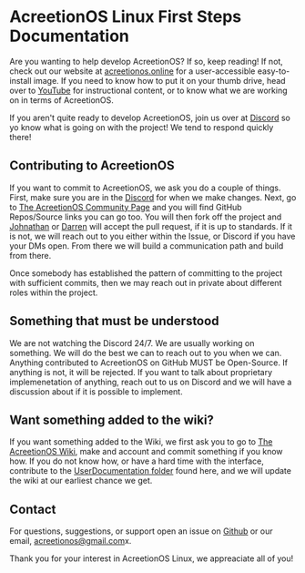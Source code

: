 # AcreetionOS Linux First Steps Documentation

Are you wanting to help develop AcreetionOS? If so, keep reading! If not, check out our website at [acreetionos.online]("https://acreetionos.online") for a user-accessible easy-to-install image. If you need to know how to put it on your thumb drive, head over to [YouTube]("https://www.youtube.com/@AcreetionOS") for instructional content, or to know what we are working on in terms of AcreetionOS.

If you aren't quite ready to develop AcreetionOS, join us over at [Discord]("https://discord.gg/pQN7ZBFwzP") so yo know what is going on with the project! We tend to respond quickly there!

## Contributing to AcreetionOS

If you want to commit to AcreetionOS, we ask you do a couple of things. First, make sure you are in the [Discord]("https://discord.gg/pQN7ZBFwzP") for when we make changes. Next, go to [The AcreetionOS Community Page]("https://darrengames.ddns.net:2000/AcreetionOSCommunityEditions.html") and you will find GitHub Repos/Source links you can go too. You will then fork off the project and [Johnathan]("https://github.com/Sprunglesonthehub?tab=repositories") or [Darren]("https://github.com/cobra3282000/") will accept the pull request, if it is up to standards. If it is not, we will reach out to you either within the Issue, or Discord if you have your DMs open. From there we will build a communication path and build from there.

Once somebody has established the pattern of committing to the project with sufficient commits, then we may reach out in private about different roles within the project.

## Something that must be understood
We are not watching the Discord 24/7. We are usually working on something. We will do the best we can to reach out to you when we can. Anything contributed to AcreetionOS on GitHub MUST be Open-Source. If anything is not, it will be rejected. If you want to talk about proprietary implemenetation of anything, reach out to us on Discord and we will have a discussion about if it is possible to implement.

## Want something added to the wiki?
If you want something added to the Wiki, we first ask you to go to [The AcreetionOS Wiki]("https://darrengames.ddns.net:2500/index.php?title=Main_Page"), make and account and commit something if you know how. If you do not know how, or have a hard time with the interface, contribute to the [UserDocumentation folder]("https://github.com/AcreetionOS-Linux/InitialDocumentation/tree/main/UserDocumentation") found here, and we will update the wiki at our earliest chance we get.

## Contact

For questions, suggestions, or support open an issue on [Github]("https://github.com/AcreetionOS-Linux") or our email, [acreetionos@gmail.com]("mailto:acreetionos@gmail.com")x. 

Thank you for your interest in AcreetionOS Linux, we appreaciate all of you!
